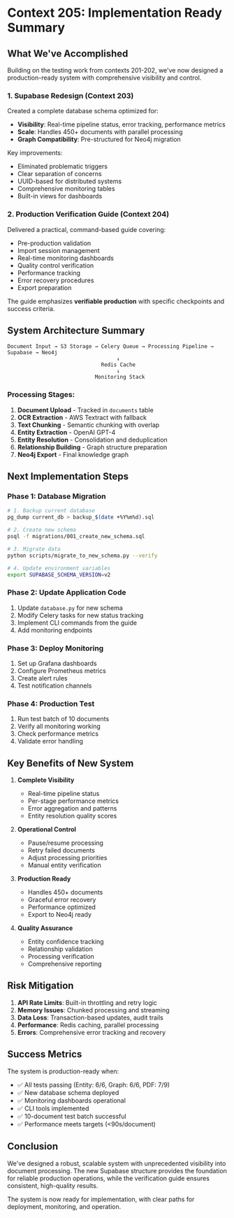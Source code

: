 # Context 205: Implementation Ready Summary

## What We've Accomplished

Building on the testing work from contexts 201-202, we've now designed a production-ready system with comprehensive visibility and control.

### 1. **Supabase Redesign (Context 203)**

Created a complete database schema optimized for:
- **Visibility**: Real-time pipeline status, error tracking, performance metrics
- **Scale**: Handles 450+ documents with parallel processing
- **Graph Compatibility**: Pre-structured for Neo4j migration

Key improvements:
- Eliminated problematic triggers
- Clear separation of concerns
- UUID-based for distributed systems
- Comprehensive monitoring tables
- Built-in views for dashboards

### 2. **Production Verification Guide (Context 204)**

Delivered a practical, command-based guide covering:
- Pre-production validation
- Import session management
- Real-time monitoring dashboards
- Quality control verification
- Performance tracking
- Error recovery procedures
- Export preparation

The guide emphasizes **verifiable production** with specific checkpoints and success criteria.

## System Architecture Summary

```
Document Input → S3 Storage → Celery Queue → Processing Pipeline → Supabase → Neo4j
                                   ↓
                              Redis Cache
                                   ↓
                            Monitoring Stack
```

### Processing Stages:
1. **Document Upload** - Tracked in `documents` table
2. **OCR Extraction** - AWS Textract with fallback
3. **Text Chunking** - Semantic chunking with overlap
4. **Entity Extraction** - OpenAI GPT-4 
5. **Entity Resolution** - Consolidation and deduplication
6. **Relationship Building** - Graph structure preparation
7. **Neo4j Export** - Final knowledge graph

## Next Implementation Steps

### Phase 1: Database Migration
```bash
# 1. Backup current database
pg_dump current_db > backup_$(date +%Y%m%d).sql

# 2. Create new schema
psql -f migrations/001_create_new_schema.sql

# 3. Migrate data
python scripts/migrate_to_new_schema.py --verify

# 4. Update environment variables
export SUPABASE_SCHEMA_VERSION=v2
```

### Phase 2: Update Application Code
1. Update `database.py` for new schema
2. Modify Celery tasks for new status tracking
3. Implement CLI commands from the guide
4. Add monitoring endpoints

### Phase 3: Deploy Monitoring
1. Set up Grafana dashboards
2. Configure Prometheus metrics
3. Create alert rules
4. Test notification channels

### Phase 4: Production Test
1. Run test batch of 10 documents
2. Verify all monitoring working
3. Check performance metrics
4. Validate error handling

## Key Benefits of New System

1. **Complete Visibility**
   - Real-time pipeline status
   - Per-stage performance metrics
   - Error aggregation and patterns
   - Entity resolution quality scores

2. **Operational Control**
   - Pause/resume processing
   - Retry failed documents
   - Adjust processing priorities
   - Manual entity verification

3. **Production Ready**
   - Handles 450+ documents
   - Graceful error recovery
   - Performance optimized
   - Export to Neo4j ready

4. **Quality Assurance**
   - Entity confidence tracking
   - Relationship validation
   - Processing verification
   - Comprehensive reporting

## Risk Mitigation

1. **API Rate Limits**: Built-in throttling and retry logic
2. **Memory Issues**: Chunked processing and streaming
3. **Data Loss**: Transaction-based updates, audit trails
4. **Performance**: Redis caching, parallel processing
5. **Errors**: Comprehensive error tracking and recovery

## Success Metrics

The system is production-ready when:
- ✅ All tests passing (Entity: 6/6, Graph: 6/6, PDF: 7/9)
- ✅ New database schema deployed
- ✅ Monitoring dashboards operational
- ✅ CLI tools implemented
- ✅ 10-document test batch successful
- ✅ Performance meets targets (<90s/document)

## Conclusion

We've designed a robust, scalable system with unprecedented visibility into document processing. The new Supabase structure provides the foundation for reliable production operations, while the verification guide ensures consistent, high-quality results.

The system is now ready for implementation, with clear paths for deployment, monitoring, and operation.
